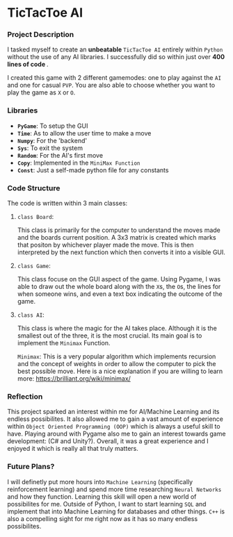 # TicTacToe AI

### Project Description
I tasked myself to create an <b> unbeatable </b> `TicTacToe AI` entirely within `Python` without the use of any AI libraries. I successfully did so within just over <b> 400 lines of code </b>. 

I created this game with 2 different gamemodes: one to play against the `AI` and one for casual `PVP`. You are also able to choose whether you want to play the game as `X` or `O`.

### Libraries
- <b>`PyGame`</b>: To setup the GUI
- <b>`Time`</b>: As to allow the user time to make a move
- <b>`Numpy`</b>: For the 'backend'
- <b>`Sys`</b>: To exit the system
- <b>`Random`</b>: For the AI's first move
- <b>`Copy`</b>: Implemented in the `MiniMax Function`
- <b>`Const`</b>: Just a self-made python file for any constants

### Code Structure

The code is written within 3 main classes:

1. `class Board`:
    
    This class is primarily for the computer to understand the moves made and the boards current position. A 3x3 matrix is created which marks that positon by whichever player made the move. This is then interpreted by the next function which then converts it into a visible GUI.

2. `class Game`: 

    This class focuse on the GUI aspect of the game. Using Pygame, I was able to draw out the whole board along with the `X`s, the `O`s, the lines for when someone wins, and even a text box indicating the outcome of the game. 

3. `class AI`: 

    This class is where the magic for the AI takes place. Although it is the smallest out of the three, it is the most crucial. Its main goal is to implement the `Minimax` Function. 

    `Minimax`: This is a very popular algorithm which implements recursion and the concept of weights in order to allow the computer to pick the best possible move. Here is a nice explanation if you are willing to learn more: https://brilliant.org/wiki/minimax/

### Reflection

This project sparked an interest within me for AI/Machine Learning and its endless possibilites. It also allowed me to gain a vast amount of experience within `Object Oriented Programming (OOP)` which is always a useful skill to have. Playing around with Pygame also me to gain an interest towards game development: (C# and Unity?). Overall, it was a great experience and I enjoyed it which is really all that truly matters.

### Future Plans?

I will definetly put more hours into `Machine Learning` (specifically reinforcement learning) and spend more time researching `Neural Networks` and how they function. Learning this skill will open a new world of possibilites for me. Outside of Python, I want to start learning `SQL` and implement that into Machine Learning for databases and other things. `C++` is also a compelling sight for me right now as it has so many endless possibilites.





